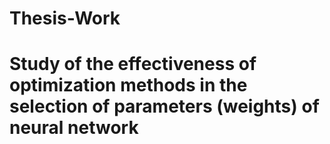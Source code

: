 # Thesis-Work
# Study of the effectiveness of optimization methods in the selection of parameters (weights) of neural network

